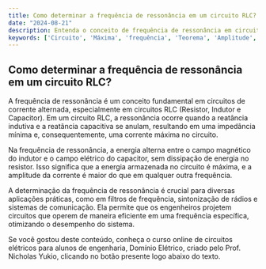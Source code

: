 ```yaml
---
title: Como determinar a frequência de ressonância em um circuito RLC?
date: "2024-08-21"
description: Entenda o conceito de frequência de ressonância em circuitos RLC e sua importância em circuitos de corrente alternada.
keywords: ['Circuito', 'Máxima', 'frequência', 'Teorema', 'Amplitude', 'Equivalente', 'Nodal']
---
```


## Como determinar a frequência de ressonância em um circuito RLC?

A frequência de ressonância é um conceito fundamental em circuitos de corrente alternada, especialmente em circuitos RLC (Resistor, Indutor e Capacitor). Em um circuito RLC, a ressonância ocorre quando a reatância indutiva e a reatância capacitiva se anulam, resultando em uma impedância mínima e, consequentemente, uma corrente máxima no circuito.

Na frequência de ressonância, a energia alterna entre o campo magnético do indutor e o campo elétrico do capacitor, sem dissipação de energia no resistor. Isso significa que a energia armazenada no circuito é máxima, e a amplitude da corrente é maior do que em qualquer outra frequência.

A determinação da frequência de ressonância é crucial para diversas aplicações práticas, como em filtros de frequência, sintonização de rádios e sistemas de comunicação. Ela permite que os engenheiros projetem circuitos que operem de maneira eficiente em uma frequência específica, otimizando o desempenho do sistema.

Se você gostou deste conteúdo, conheça o curso online de circuitos elétricos para alunos de engenharia, Domínio Elétrico, criado pelo Prof. Nicholas Yukio, clicando no botão presente logo abaixo do texto.